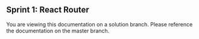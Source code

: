 ## Sprint 1: React Router

You are viewing this documentation on a solution branch. Please reference the documentation on the master branch.